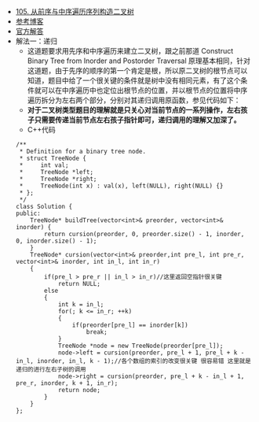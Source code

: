 - [105. 从前序与中序遍历序列构造二叉树](https://leetcode-cn.com/problems/construct-binary-tree-from-preorder-and-inorder-traversal/)
- [参考博客](https://github.com/grandyang/leetcode/issues/105)
- [官方解答](https://leetcode-cn.com/problems/construct-binary-tree-from-preorder-and-inorder-traversal/solution/cong-qian-xu-he-zhong-xu-bian-li-xu-lie-gou-zao-er/)
- 解法一：递归
    + 这道题要求用先序和中序遍历来建立二叉树，跟之前那道 Construct Binary Tree from Inorder and Postorder Traversal 原理基本相同，针对这道题，由于先序的顺序的第一个肯定是根，所以原二叉树的根节点可以知道，题目中给了一个很关键的条件就是树中没有相同元素，有了这个条件就可以在中序遍历中也定位出根节点的位置，并以根节点的位置将中序遍历拆分为左右两个部分，分别对其递归调用原函数，参见代码如下：
    + **对于二叉树类型题目的理解就是只关心对当前节点的一系列操作，左右孩子只需要传递当前节点左右孩子指针即可，递归调用的理解又加深了。**
    + C++代码
    ```
    /**
     * Definition for a binary tree node.
     * struct TreeNode {
     *     int val;
     *     TreeNode *left;
     *     TreeNode *right;
     *     TreeNode(int x) : val(x), left(NULL), right(NULL) {}
     * };
     */
    class Solution {
    public:
        TreeNode* buildTree(vector<int>& preorder, vector<int>& inorder) {
            return cursion(preorder, 0, preorder.size() - 1, inorder, 0, inorder.size() - 1);
        }
        TreeNode* cursion(vector<int>& preorder,int pre_l, int pre_r, vector<int>& inorder, int in_l, int in_r)
        {
            if(pre_l > pre_r || in_l > in_r)//这里返回空指针很关键
                return NULL;
            else
            {
                int k = in_l;
                for(; k <= in_r; ++k)
                {
                    if(preorder[pre_l] == inorder[k])
                        break;
                }
                TreeNode *node = new TreeNode(preorder[pre_l]);
                node->left = cursion(preorder, pre_l + 1, pre_l + k - in_l, inorder, in_l, k - 1);//各个数组的索引的改变很关键 很容易错 这里就是递归的进行左右子树的调用
                node->right = cursion(preorder, pre_l + k - in_l + 1, pre_r, inorder, k + 1, in_r);
                return node;
            }
        }
    };
    ```